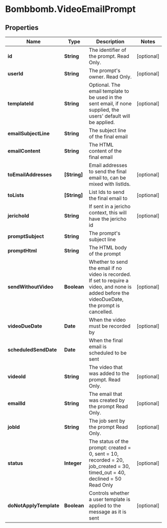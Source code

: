 # Bombbomb.VideoEmailPrompt

## Properties
Name | Type | Description | Notes
------------ | ------------- | ------------- | -------------
**id** | **String** | The identifier of the prompt. Read Only. | [optional] 
**userId** | **String** | The prompt&#39;s owner. Read Only. | [optional] 
**templateId** | **String** | Optional. The email template to be used in the sent email, if none supplied, the users&#39; default will be applied. | [optional] 
**emailSubjectLine** | **String** | The subject line of the final email | 
**emailContent** | **String** | The HTML content of the final email | 
**toEmailAddresses** | **[String]** | Email addresses to send the final email to, can be mixed with listIds. | [optional] 
**toLists** | **[String]** | List Ids to send the final email to | [optional] 
**jerichoId** | **String** | If sent in a jericho context, this will have the jericho id | [optional] 
**promptSubject** | **String** | The prompt&#39;s subject line | 
**promptHtml** | **String** | The HTML body of the prompt | 
**sendWithoutVideo** | **Boolean** | Whether to send the email if no video is recorded. If set to require a video, and none is added before the videoDueDate, the prompt is cancelled. | [optional] 
**videoDueDate** | **Date** | When the video must be recorded by | [optional] 
**scheduledSendDate** | **Date** | When the final email is scheduled to be sent | 
**videoId** | **String** | The video that was added to the prompt. Read Only. | [optional] 
**emailId** | **String** | The email that was created by the prompt Read Only. | [optional] 
**jobId** | **String** | The job sent by the prompt Read Only. | [optional] 
**status** | **Integer** | The status of the prompt: created &#x3D; 0, sent &#x3D; 10, recorded &#x3D; 20, job_created &#x3D; 30, timed_out &#x3D; 40, declined &#x3D; 50 Read Only | [optional] 
**doNotApplyTemplate** | **Boolean** | Controls whether a user template is applied to the message as it is sent | [optional] 


